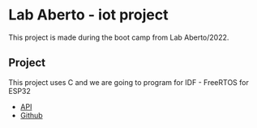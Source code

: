 # Lab Aberto - iot project
This project is made during the boot camp from Lab Aberto/2022.

## Project

This project uses C and we are going to program for IDF - FreeRTOS for ESP32

- [API](https://docs.espressif.com/projects/esp-idf/en/latest/esp32/api-reference/system/freertos.html)
- [Github](https://github.com/espressif/esp-idf)
